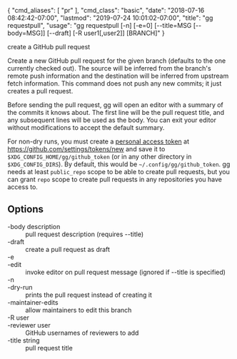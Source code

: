 {
    "cmd_aliases": [
        "pr"
    ],
    "cmd_class": "basic",
    "date": "2018-07-16 08:42:42-07:00",
    "lastmod": "2019-07-24 10:01:02-07:00",
    "title": "gg requestpull",
    "usage": "gg requestpull [-n] [-e=0] [--title=MSG [--body=MSG]] [--draft] [-R user1[,user2]] [BRANCH]"
}

create a GitHub pull request

<!--more-->

Create a new GitHub pull request for the given branch (defaults to the
one currently checked out). The source will be inferred from the
branch's remote push information and the destination will be inferred
from upstream fetch information. This command does not push any new
commits; it just creates a pull request.

Before sending the pull request, gg will open an editor with a summary
of the commits it knows about. The first line will be the pull request
title, and any subsequent lines will be used as the body. You can exit
your editor without modifications to accept the default summary.

For non-dry runs, you must create a [personal access token][] at
https://github.com/settings/tokens/new and save it to
`$XDG_CONFIG_HOME/gg/github_token` (or in any other directory
in `$XDG_CONFIG_DIRS`). By default, this would be
`~/.config/gg/github_token`. gg needs at least `public_repo` scope
to be able to create pull requests, but you can grant `repo` scope to
create pull requests in any repositories you have access to.

[personal access token]: https://help.github.com/articles/creating-a-personal-access-token-for-the-command-line/

## Options

<dl class="flag_list">
	<dt>-body description</dt>
	<dd>pull request description (requires --title)</dd>
	<dt>-draft</dt>
	<dd>create a pull request as draft</dd>
	<dt>-e</dt>
	<dt>-edit</dt>
	<dd>invoke editor on pull request message (ignored if --title is specified)</dd>
	<dt>-n</dt>
	<dt>-dry-run</dt>
	<dd>prints the pull request instead of creating it</dd>
	<dt>-maintainer-edits</dt>
	<dd>allow maintainers to edit this branch</dd>
	<dt>-R user</dt>
	<dt>-reviewer user</dt>
	<dd>GitHub usernames of reviewers to add</dd>
	<dt>-title string</dt>
	<dd>pull request title</dd>
</dl>
